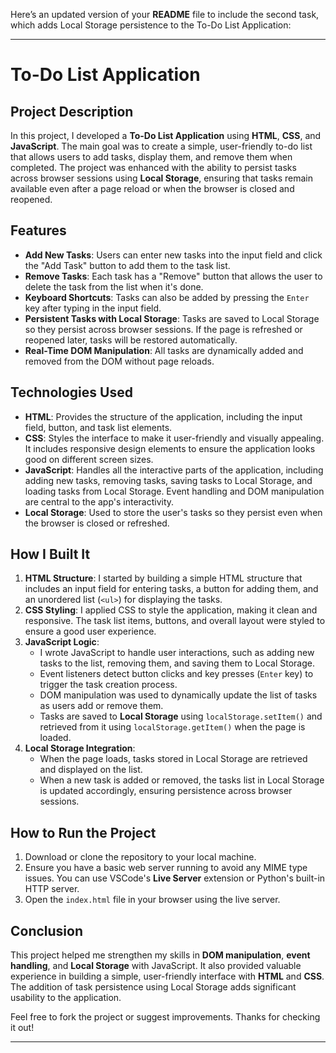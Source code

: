 Here’s an updated version of your **README** file to include the second task, which adds Local Storage persistence to the To-Do List Application:

---

# To-Do List Application

## Project Description
In this project, I developed a **To-Do List Application** using **HTML**, **CSS**, and **JavaScript**. The main goal was to create a simple, user-friendly to-do list that allows users to add tasks, display them, and remove them when completed. The project was enhanced with the ability to persist tasks across browser sessions using **Local Storage**, ensuring that tasks remain available even after a page reload or when the browser is closed and reopened.

## Features
- **Add New Tasks**: Users can enter new tasks into the input field and click the "Add Task" button to add them to the task list.
- **Remove Tasks**: Each task has a "Remove" button that allows the user to delete the task from the list when it's done.
- **Keyboard Shortcuts**: Tasks can also be added by pressing the `Enter` key after typing in the input field.
- **Persistent Tasks with Local Storage**: Tasks are saved to Local Storage so they persist across browser sessions. If the page is refreshed or reopened later, tasks will be restored automatically.
- **Real-Time DOM Manipulation**: All tasks are dynamically added and removed from the DOM without page reloads.

## Technologies Used
- **HTML**: Provides the structure of the application, including the input field, button, and task list elements.
- **CSS**: Styles the interface to make it user-friendly and visually appealing. It includes responsive design elements to ensure the application looks good on different screen sizes.
- **JavaScript**: Handles all the interactive parts of the application, including adding new tasks, removing tasks, saving tasks to Local Storage, and loading tasks from Local Storage. Event handling and DOM manipulation are central to the app's interactivity.
- **Local Storage**: Used to store the user's tasks so they persist even when the browser is closed or refreshed.

## How I Built It
1. **HTML Structure**: I started by building a simple HTML structure that includes an input field for entering tasks, a button for adding them, and an unordered list (`<ul>`) for displaying the tasks.
2. **CSS Styling**: I applied CSS to style the application, making it clean and responsive. The task list items, buttons, and overall layout were styled to ensure a good user experience.
3. **JavaScript Logic**:
   - I wrote JavaScript to handle user interactions, such as adding new tasks to the list, removing them, and saving them to Local Storage.
   - Event listeners detect button clicks and key presses (`Enter` key) to trigger the task creation process.
   - DOM manipulation was used to dynamically update the list of tasks as users add or remove them.
   - Tasks are saved to **Local Storage** using `localStorage.setItem()` and retrieved from it using `localStorage.getItem()` when the page is loaded.
4. **Local Storage Integration**:
   - When the page loads, tasks stored in Local Storage are retrieved and displayed on the list.
   - When a new task is added or removed, the tasks list in Local Storage is updated accordingly, ensuring persistence across browser sessions.

## How to Run the Project
1. Download or clone the repository to your local machine.
2. Ensure you have a basic web server running to avoid any MIME type issues. You can use VSCode's **Live Server** extension or Python's built-in HTTP server.
3. Open the `index.html` file in your browser using the live server.

## Conclusion
This project helped me strengthen my skills in **DOM manipulation**, **event handling**, and **Local Storage** with JavaScript. It also provided valuable experience in building a simple, user-friendly interface with **HTML** and **CSS**. The addition of task persistence using Local Storage adds significant usability to the application.

Feel free to fork the project or suggest improvements. Thanks for checking it out!

---
